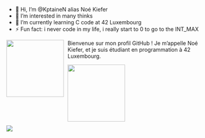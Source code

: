 - 👋 Hi, I’m @KptaineN alias Noé Kiefer
- 👀 I’m interested in many thinks 
- 🌱 I’m currently learning C code at 42 Luxembourg 
- ⚡ Fun fact: i never code in my life, i really start to 0 to go to the INT_MAX

<img src="https://media4.giphy.com/media/v1.Y2lkPTc5MGI3NjExMzdnczVyeXd1NWRpa2wxbjlzMWluMTFmbDhicWI4dnhjbXlpdXhkMCZlcD12MV9pbnRlcm5hbF9naWZfYnlfaWQmY3Q9Zw/lF8gToHOsG6xY454az/giphy.webp" align="left" width="150" style="margin-right: 10px;"/>

Bienvenue sur mon profil GitHub ! Je m’appelle Noé Kiefer, et je suis étudiant en programmation à 42 Luxembourg.

<img src="https://i.giphy.com/3oKIPtjElfqwMOTbH2.webp" align="left" width="150" style="margin-right: 10px;"/>

<br clear="left"/>

<a href="https://profile.intra.42.fr/" target="_blank">
  <img src="https://i.giphy.com/3oKIPtjElfqwMOTbH2.webp width="100" style="display: block; margin-top: 10px;"/>
</a>
